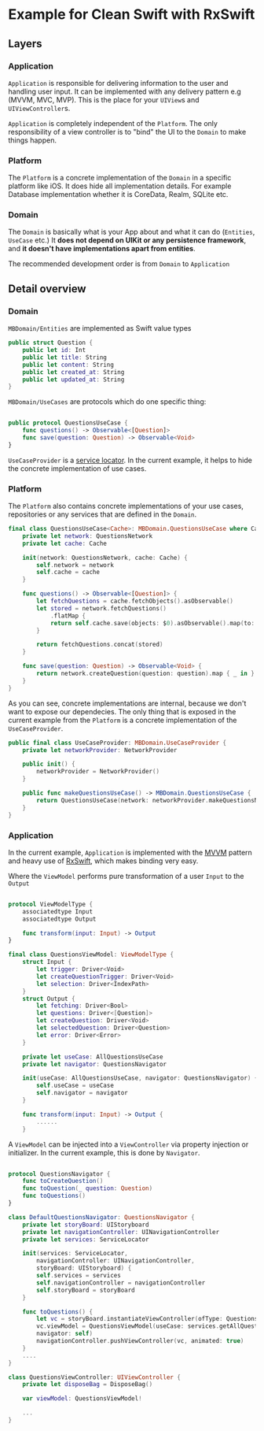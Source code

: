 #  Example for Clean Swift with RxSwift

## Layers

### Application
`Application` is responsible for delivering information to the user and handling user input. It can be implemented with any delivery pattern e.g (MVVM, MVC, MVP). This is the place for your `UIView`s and `UIViewController`s.

`Application` is completely independent of the `Platform`. The only responsibility of a view controller is to "bind" the UI to the `Domain` to make things happen. 

### Platform
The `Platform` is a concrete implementation of the `Domain` in a specific platform like iOS. It does hide all implementation details. For example Database implementation whether it is CoreData, Realm, SQLite etc.

### Domain
The `Domain` is basically what is your App about and what it can do (`Entities`, `UseCase` etc.) It **does not depend on UIKit or any persistence framework**, and **it doesn't have implementations apart from entities**.

The recommended development order is from `Domain` to `Application`

## Detail overview

### Domain
`MBDomain/Entities` are implemented as Swift value types

```swift
public struct Question {
    public let id: Int
    public let title: String
    public let content: String
    public let created_at: String
    public let updated_at: String
}
```

`MBDomain/UseCases` are protocols which do one specific thing:

```swift

public protocol QuestionsUseCase {
    func questions() -> Observable<[Question]>
    func save(question: Question) -> Observable<Void>
}

```

`UseCaseProvider` is a [service locator](https://en.wikipedia.org/wiki/Service_locator_pattern).  In the current example, it helps to hide the concrete implementation of use cases.

### Platform
The `Platform` also contains concrete implementations of your use cases, repositories or any services that are defined in the `Domain`.

```swift
final class QuestionsUseCase<Cache>: MBDomain.QuestionsUseCase where Cache: AbstractCache, Cache.T == Question {
    private let network: QuestionsNetwork
    private let cache: Cache

    init(network: QuestionsNetwork, cache: Cache) {
        self.network = network
        self.cache = cache
    }

    func questions() -> Observable<[Question]> {
        let fetchQuestions = cache.fetchObjects().asObservable()
        let stored = network.fetchQuestions()
            .flatMap {
            return self.cache.save(objects: $0).asObservable().map(to:      [Question].self).concat(Observable.just($0))
        }

        return fetchQuestions.concat(stored)
    }

    func save(question: Question) -> Observable<Void> {
        return network.createQuestion(question: question).map { _ in }
    }
}
```
As you can see, concrete implementations are internal, because we don't want to expose our dependecies. The only thing that is exposed in the current example from the `Platform` is a concrete implementation of the `UseCaseProvider`.

```swift
public final class UseCaseProvider: MBDomain.UseCaseProvider {
    private let networkProvider: NetworkProvider

    public init() {
        networkProvider = NetworkProvider()
    }

    public func makeQuestionsUseCase() -> MBDomain.QuestionsUseCase {
        return QuestionsUseCase(network: networkProvider.makeQuestionsNetwork(), cache: Cache<Question>(path: "allQuestions"))
    }
}
```

### Application
In the current example, `Application` is implemented with the [MVVM](https://en.wikipedia.org/wiki/Model–view–viewmodel) pattern and heavy use of [RxSwift](https://github.com/ReactiveX/RxSwift), which makes binding very easy.

Where the `ViewModel` performs pure transformation of a user `Input` to the `Output`

```swift

protocol ViewModelType {
    associatedtype Input
    associatedtype Output

    func transform(input: Input) -> Output
}
```
```swift
final class QuestionsViewModel: ViewModelType {
    struct Input {
        let trigger: Driver<Void>
        let createQuestionTrigger: Driver<Void>
        let selection: Driver<IndexPath>
    }
    struct Output {
        let fetching: Driver<Bool>
        let questions: Driver<[Question]>
        let createQuestion: Driver<Void>
        let selectedQuestion: Driver<Question>
        let error: Driver<Error>
    }

    private let useCase: AllQuestionsUseCase
    private let navigator: QuestionsNavigator

    init(useCase: AllQuestionsUseCase, navigator: QuestionsNavigator) {
        self.useCase = useCase
        self.navigator = navigator
    }

    func transform(input: Input) -> Output {
        ......
    }
```

A `ViewModel` can be injected into a `ViewController` via property injection or initializer. In the current example, this is done by `Navigator`.

```swift

protocol QuestionsNavigator {
    func toCreateQuestion()
    func toQuestion(_ question: Question)
    func toQuestions()
}

class DefaultQuestionsNavigator: QuestionsNavigator {
    private let storyBoard: UIStoryboard
    private let navigationController: UINavigationController
    private let services: ServiceLocator

    init(services: ServiceLocator,
        navigationController: UINavigationController,
        storyBoard: UIStoryboard) {
        self.services = services
        self.navigationController = navigationController
        self.storyBoard = storyBoard
    }

    func toQuestions() {
        let vc = storyBoard.instantiateViewController(ofType: QuestionsViewController.self)
        vc.viewModel = QuestionsViewModel(useCase: services.getAllQuestionsUseCase(),
        navigator: self)
        navigationController.pushViewController(vc, animated: true)
    }
    ....
}

class QuestionsViewController: UIViewController {
    private let disposeBag = DisposeBag()

    var viewModel: QuestionsViewModel!

    ...
}
```

